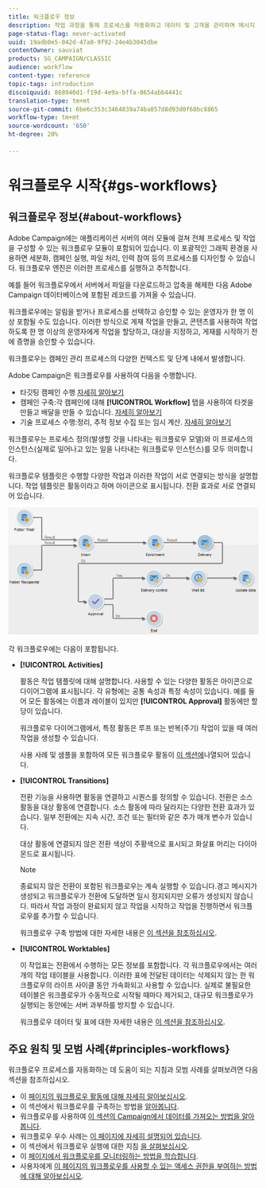 ```yaml
---
title: 워크플로우 정보
description: 작업 과정을 통해 프로세스를 자동화하고 데이터 및 고객을 관리하며 메시지 전송 등을 수행할 수 있습니다.
page-status-flag: never-activated
uuid: 19adb0e5-042d-47a0-9f92-24e4b3045dbe
contentOwner: sauviat
products: SG_CAMPAIGN/CLASSIC
audience: workflow
content-type: reference
topic-tags: introduction
discoiquuid: 868940d1-f19d-4e9a-bffa-8654abb4441c
translation-type: tm+mt
source-git-commit: 6be6c353c3464839a74ba857d8d93d0f68bc8865
workflow-type: tm+mt
source-wordcount: '650'
ht-degree: 20%

---
```



# 워크플로우 시작{#gs-workflows}

## 워크플로우 정보{#about-workflows}

Adobe Campaign에는 애플리케이션 서버의 여러 모듈에 걸쳐 전체 프로세스 및 작업을 구성할 수 있는 워크플로우 모듈이 포함되어 있습니다. 이 포괄적인 그래픽 환경을 사용하면 세분화, 캠페인 실행, 파일 처리, 인력 참여 등의 프로세스를 디자인할 수 있습니다. 워크플로우 엔진은 이러한 프로세스를 실행하고 추적합니다.

예를 들어 워크플로우에서 서버에서 파일을 다운로드하고 압축을 해제한 다음 Adobe Campaign 데이터베이스에 포함된 레코드를 가져올 수 있습니다.

워크플로우에는 알림을 받거나 프로세스를 선택하고 승인할 수 있는 운영자가 한 명 이상 포함될 수도 있습니다. 이러한 방식으로 게재 작업을 만들고, 콘텐츠를 사용하여 작업하도록 한 명 이상의 운영자에게 작업을 할당하고, 대상을 지정하고, 게재를 시작하기 전에 증명을 승인할 수 있습니다.

워크플로우는 캠페인 관리 프로세스의 다양한 컨텍스트 및 단계 내에서 발생합니다.

Adobe Campaign은 워크플로우를 사용하여 다음을 수행합니다.

* 타깃팅 캠페인 수행 [자세히 알아보기](../../workflow/using/building-a-workflow.md#implementation-steps-)
* 캠페인 구축:각 캠페인에 대해 **[!UICONTROL Workflow]** 탭을 사용하여 타겟을 만들고 배달을 만들 수 있습니다. [자세히 알아보기](../../workflow/using/building-a-workflow.md#campaign-workflows)
* 기술 프로세스 수행:정리, 추적 정보 수집 또는 임시 계산. [자세히 알아보기](../../workflow/using/building-a-workflow.md#technical-workflows)

워크플로우는 프로세스 정의(발생할 것을 나타내는 워크플로우 모델)와 이 프로세스의 인스턴스(실제로 일어나고 있는 일을 나타내는 워크플로우 인스턴스)를 모두 의미합니다.

워크플로우 템플릿은 수행할 다양한 작업과 이러한 작업이 서로 연결되는 방식을 설명합니다. 작업 템플릿은 활동이라고 하며 아이콘으로 표시됩니다. 전환 효과로 서로 연결되어 있습니다.

![](assets/example1.png)

각 워크플로우에는 다음이 포함됩니다.

* **[!UICONTROL Activities]**

   활동은 작업 템플릿에 대해 설명합니다. 사용할 수 있는 다양한 활동은 아이콘으로 다이어그램에 표시됩니다. 각 유형에는 공통 속성과 특정 속성이 있습니다. 예를 들어 모든 활동에는 이름과 레이블이 있지만 **[!UICONTROL Approval]** 활동에만 할당이 있습니다.

   워크플로우 다이어그램에서, 특정 활동은 루프 또는 반복(주기) 작업이 있을 때 여러 작업을 생성할 수 있습니다.

   사용 사례 및 샘플을 포함하여 모든 워크플로우 활동이 [이 섹션에](../../workflow/using/about-activities.md)나열되어 있습니다.

* **[!UICONTROL Transitions]**

   전환 기능을 사용하면 활동을 연결하고 시퀀스를 정의할 수 있습니다. 전환은 소스 활동을 대상 활동에 연결합니다. 소스 활동에 따라 달라지는 다양한 전환 효과가 있습니다. 일부 전환에는 지속 시간, 조건 또는 필터와 같은 추가 매개 변수가 있습니다.

   대상 활동에 연결되지 않은 전환 색상이 주황색으로 표시되고 화살표 머리는 다이아몬드로 표시됩니다.

   >[!NOTE]
   >
   >종료되지 않은 전환이 포함된 워크플로우는 계속 실행할 수 있습니다.경고 메시지가 생성되고 워크플로우가 전환에 도달하면 일시 정지되지만 오류가 생성되지 않습니다. 따라서 작업 과정이 완료되지 않고 작업을 시작하고 작업을 진행하면서 워크플로우를 추가할 수 있습니다.

   워크플로우 구축 방법에 대한 자세한 내용은 [이 섹션을 참조하십시오](../../workflow/using/building-a-workflow.md).

* **[!UICONTROL Worktables]**

   이 작업표는 전환에서 수행하는 모든 정보를 포함합니다. 각 워크플로우에서는 여러 개의 작업 테이블을 사용합니다. 이러한 표에 전달된 데이터는 삭제되지 않는 한 워크플로우의 라이프 사이클 동안 가속화되고 사용할 수 있습니다. 실제로 불필요한 테이블은 워크플로우가 수동적으로 시작될 때마다 제거되고, 대규모 워크플로우가 실행되는 동안에는 서버 과부하를 방지할 수 있습니다.

   워크플로우 데이터 및 표에 대한 자세한 내용은 [이 섹션을 참조하십시오](../../workflow/using/how-to-use-workflow-data.md).

## 주요 원칙 및 모범 사례{#principles-workflows}

워크플로우 프로세스를 자동화하는 데 도움이 되는 지침과 모범 사례를 살펴보려면 다음 섹션을 참조하십시오.

* 이 [페이지의 워크플로우 활동에 대해 자세히 알아보십시오](../../workflow/using/how-to-use-workflow-data.md).
* 이 섹션에서 워크플로우를 구축하는 방법을 [알아봅니다](../../workflow/using/building-a-workflow.md).
* 워크플로우를 사용하여 [이 섹션의 Campaign에서 데이터를 가져오는 방법을 알아봅니다](../../workflow/using/importing-data.md).
* 워크플로우 우수 사례는 [이 페이지에 자세히 설명되어 있습니다](../../workflow/using/workflow-best-practices.md).
* 이 섹션에서 워크플로우 실행에 대한 지침 [을 살펴보십시오](../../workflow/using/starting-a-workflow.md).
* 이 [페이지에서 워크플로우를 모니터링하는 방법을 학습합니다](../../workflow/using/monitoring-workflow-execution.md).
* 사용자에게 [이 페이지의 워크플로우를 사용할 수 있는 액세스 권한을 부여하는 방법에 대해 알아보십시오](../../workflow/using/managing-rights.md).
